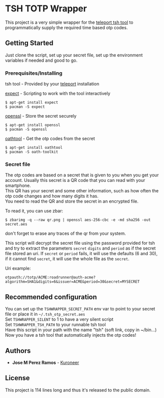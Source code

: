# TSH TOTP Wrapper

This project is a very simple wrapper for the [teleport tsh tool](https://github.com/gravitational/teleport) to programmatically supply the required time based otp codes.

## Getting Started

Just clone the script, set up your secret file, set up the environment variables if needed and good to go.

### Prerequisites/Installing

tsh tool - Provided by your [teleport](https://github.com/gravitational/teleport) installation

[expect](http://expect.sourceforge.net/) - Scripting to work with the tool interactively

```
$ apt-get install expect
$ pacman -S expect
```

[openssl](https://www.openssl.org/) - Store the secret securely

```
$ apt-get install openssl
$ pacman -S openssl
```

[oathtool](http://www.nongnu.org/oath-toolkit/) - Get the otp codes from the secret
```
$ apt-get install oathtool
$ pacman -S oath-toolkit
```

### Secret file

The otp codes are based on a secret that is given to you when you get your account. Usually this secret is a QR code that you can read with your smartphone.  
This QR has your secret and some other information, such as how often the otp code changes and how many digits it has.  
You need to read the QR and store the secret in an encrypted file.  

To read it, you can use zbar:
```
$ zbarimg -q --raw qr.png | openssl aes-256-cbc -e -md sha256 -out secret.aes
```
don't forget to erase any traces of the qr from your system.


This script will decrypt the secret file using the password provided for tsh and try to extract the parameters `secret` `digits` and `period` as if the secret file stored an uri.
If `secret` or `period` fails, it will use the defaults (6 and 30), if it cannot find `secret`, it will use the whole file as the `secret`.

Uri example:
```
otpauth://totp/ACME:roadrunner@auth-acme?algorithm=SHA1&digits=6&issuer=ACME&period=30&secret=MYSECRET
```


## Recommended configuration

You can set up the `TSHWRAPPER_SECRET_PATH` env var to point to your secret file or place it in `~/.tsh_otp_secret.aes`  
Set `TSHWRAPPER_SILENT` to 1 to have a very silent script  
Set `TSHWRAPPER_TSH_PATH` to your runnable tsh tool  
Have this script in your path with the name "tsh" (soft link, copy in ~/bin...)  
Now you have a tsh tool that automatically injects the otp codes!  

## Authors

* **Jose M Perez Ramos** - [Kuroneer](https://github.com/Kuroneer)

## License

This project is 114 lines long and thus it's released to the public domain.

